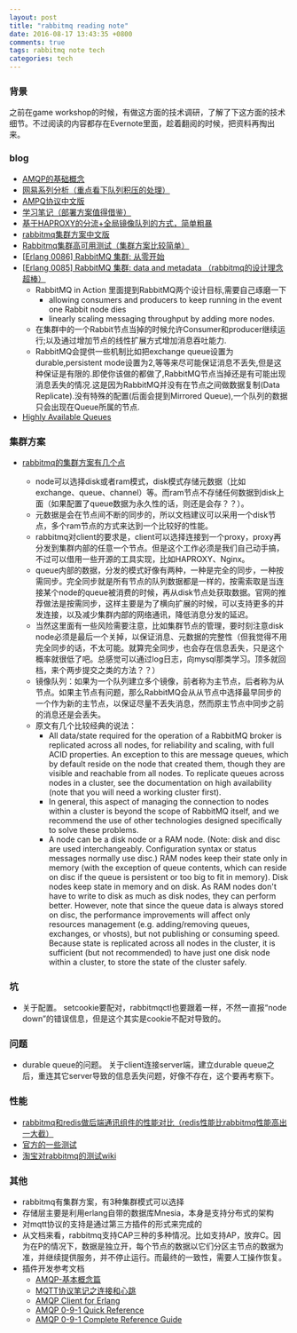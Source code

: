 ```yaml
---
layout: post
title: "rabbitmq reading note"
date: 2016-08-17 13:43:35 +0800
comments: true
tags: rabbitmq note tech
categories: tech
---
```


### 背景
之前在game workshop的时候，有做这方面的技术调研，了解了下这方面的技术细节。不过阅读的内容都存在Evernote里面，趁着翻阅的时候，把资料再掏出来。

### blog
- [AMQP的基础概念][1]
- [网易系列分析（重点看下队列积压的处理）][2]
- [AMPQ协议中文版][3]
- [学习笔记（部署方案值得借鉴）][4]
- [基于HAPROXY的分流+全局镜像队列的方式，简单粗暴][5]
- [rabbitmq集群方案中文版][6]
- [Rabbitmq集群高可用测试（集群方案比较简单）][7]
- [\[Erlang 0086\] RabbitMQ 集群: 从零开始][8]
- [\[Erlang 0085\] RabbitMQ 集群: data and metadata （rabbitmq的设计理念超棒）][9]
  - RabbitMQ in Action 里面提到RabbitMQ两个设计目标,需要自己琢磨一下
    - allowing consumers and producers to keep running in the event one Rabbit node dies
    - linearly scaling messaging throughput by adding more nodes.
  - 在集群中的一个Rabbit节点当掉的时候允许Consumer和producer继续运行;以及通过增加节点的线性扩展方式增加消息吞吐能力.
  - RabbitMQ会提供一些机制比如把exchange queue设置为durable,persistent mode设置为2,等等来尽可能保证消息不丢失,但是这种保证是有限的.即使你该做的都做了,RabbitMQ节点当掉还是有可能出现消息丢失的情况.这是因为RabbitMQ并没有在节点之间做数据复制(Data Replicate).没有特殊的配置(后面会提到Mirrored Queue),一个队列的数据只会出现在Queue所属的节点.
- [Highly Available Queues][10]

### 集群方案
- [rabbitmq的集群方案有几个点][11]
  - node可以选择disk或者ram模式，disk模式存储元数据（比如exchange、queue、channel）等。而ram节点不存储任何数据到disk上面（如果配置了queue数据为永久性的话，则还是会存？？）。
  - 元数据是会在节点间不断的同步的，所以文档建议可以采用一个disk节点，多个ram节点的方式来达到一个比较好的性能。
  - rabbitmq对client的要求是，client可以选择连接到一个proxy，proxy再分发到集群内部的任意一个节点。但是这个工作必须是我们自己动手搞，不过可以借用一些开源的工具实现，比如HAPROXY、Nginx。
  - queue内部的数据，分发的模式好像有两种，一种是完全的同步，一种按需同步。完全同步就是所有节点的队列数据都是一样的，按需索取是当连接某个node的queue被消费的时候，再从disk节点处获取数据。官网的推荐做法是按需同步，这样主要是为了横向扩展的时候，可以支持更多的并发连接，以及减少集群内部的网络通讯，降低消息分发的延迟。

  <!-- more -->

  - 当然这里面有一些风险需要注意，比如集群节点的管理，要时刻注意disk node必须是最后一个关掉，以保证消息、元数据的完整性（但我觉得不用完全同步的话，不太可能。就算完全同步，也会存在信息丢失，只是这个概率就很低了吧。总感觉可以通过log日志，向mysql那类学习。顶多就回档，来个两步提交之类的方法？？）
  - 镜像队列：如果为一个队列建立多个镜像，前者称为主节点，后者称为从节点。如果主节点有问题，那么RabbitMQ会从从节点中选择最早同步的一个作为新的主节点，以保证尽量不丢失消息，然而原主节点中同步之前的消息还是会丢失。
  - 原文有几个比较经典的说法：
    - All data/state required for the operation of a RabbitMQ broker is replicated across all nodes, for reliability and scaling, with full ACID properties. An exception to this are message queues, which by default reside on the node that created them, though they are visible and reachable from all nodes. To replicate queues across nodes in a cluster, see the documentation on high availability (note that you will need a working cluster first).
    - In general, this aspect of managing the connection to nodes within a cluster is beyond the scope of RabbitMQ itself, and we recommend the use of other technologies designed specifically to solve these problems.
    - A node can be a disk node or a RAM node. (Note: disk and disc are used interchangeably. Configuration syntax or status messages normally use disc.) RAM nodes keep their state only in memory (with the exception of queue contents, which can reside on disc if the queue is persistent or too big to fit in memory). Disk nodes keep state in memory and on disk. As RAM nodes don't have to write to disk as much as disk nodes, they can perform better. However, note that since the queue data is always stored on disc, the performance improvements will affect only resources management (e.g. adding/removing queues, exchanges, or vhosts), but not publishing or consuming speed. Because state is replicated across all nodes in the cluster, it is sufficient (but not recommended) to have just one disk node within a cluster, to store the state of the cluster safely.

### 坑
- 关于配置。
setcookie要配对，rabbitmqctl也要跟着一样，不然一直报“node down”的错误信息，但是这个其实是cookie不配对导致的。

### 问题
- durable queue的问题。
关于client连接server端，建立durable queue之后，重连其它server导致的信息丢失问题，好像不存在，这个要再考察下。

### 性能
- [rabbitmq和redis做后端通讯组件的性能对比（redis性能比rabbitmq性能高出一大截）][12]
- [官方的一些测试][13]
- [淘宝对rabbitmq的测试wiki][14]

### 其他
  - rabbitmq有集群方案，有3种集群模式可以选择
  - 存储层主要是利用erlang自带的数据库Mnesia，本身是支持分布式的架构
  - 对mqtt协议的支持是通过第三方插件的形式来完成的
  - 从文档来看，rabbitmq支持CAP三种的多种情况。比如支持AP，放弃C。因为在P的情况下，数据是独立开，每个节点的数据以它们分区主节点的数据为准，并继续提供服务，并不停止运行。而最终的一致性，需要人工操作恢复。
  - 插件开发参考文档
      - [AMQP-基本概念篇][15]
      - [MQTT协议笔记之连接和心跳][16]
      - [AMQP Client for Erlang][17]
      - [AMQP 0-9-1 Quick Reference][18]
      - [AMQP 0-9-1 Complete Reference Guide][19]

[1]: http://log.medcl.net/item/2010/12/rabbitmq-introduction-and-use-of-python-client-how-to-u…
[2]: http://backend.blog.163.com/blog/static/202294126201322215551999/
[3]: http://blog.csdn.net/zhangxinrun/article/details/6546479
[4]: http://dc0127.blog.163.com/blog/static/11217896201322394228794/
[5]: http://www.tuicool.com/articles/YbYvIj
[6]: http://blog.chinaunix.net/uid-22312037-id-3479210.html
[7]: http://www.cnblogs.com/flat_peach/archive/2013/04/07/3004008.html
[8]: http://www.cnblogs.com/me-sa/archive/2012/11/12/2766700.html
[9]: http://www.cnblogs.com/me-sa/archive/2012/11/11/2765539.html
[10]: http://www.rabbitmq.com/ha.html
[11]: https://www.rabbitmq.com/clustering.html#auto-config
[12]: http://floss.zoomquiet.io/data/20110714104018/index.html
[13]: http://www.rabbitmq.com/blog/2012/04/17/rabbitmq-performance-measurements-part-1/
[14]: http://mysql.taobao.org/index.php/Rabbitmq
[15]: http://inter12.iteye.com/blog/1596608
[16]: http://www.blogjava.net/yongboy/archive/2014/02/09/409630.html
[17]: http://www.rabbitmq.com/releases/rabbitmq-erlang-client/v3.2.3/doc/
[18]: https://www.rabbitmq.com/amqp-0-9-1-quickref.html
[19]: https://www.rabbitmq.com/amqp-0-9-1-reference.html
